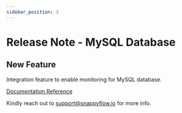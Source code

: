 ```yaml
---
sidebar_position: 3 
---
```

# Release Note - MySQL Database

## New Feature

Integration feature to enable monitoring for MySQL database.

[Documentation Reference](/docs/Integrations/mysql/overview)

Kindly reach out to [support@snappyflow.io](mailto:support@snappyflow.io) for more info.

[
  ](http://localhost:3000/docs/release_note/database/postgres)

